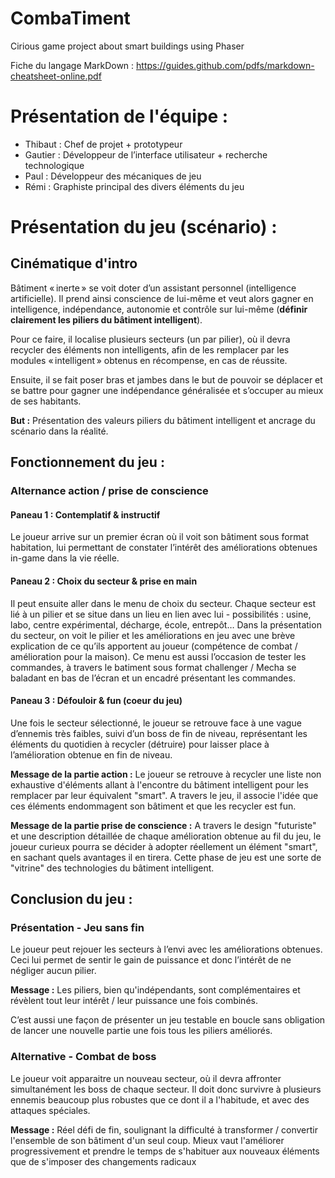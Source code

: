 # CombaTiment

Cirious game project about smart buildings using Phaser

Fiche du langage MarkDown : https://guides.github.com/pdfs/markdown-cheatsheet-online.pdf





# Présentation de l'équipe :
-	Thibaut : Chef de projet + prototypeur
-	Gautier : Développeur de l’interface utilisateur + recherche technologique
-	Paul : Développeur des mécaniques de jeu
-	Rémi : Graphiste principal des divers éléments du jeu





# Présentation du jeu (scénario) :
## Cinématique d'intro

Bâtiment « inerte » se voit doter d’un assistant personnel (intelligence artificielle). Il prend ainsi conscience de lui-même et veut alors gagner en intelligence, indépendance, autonomie et contrôle sur lui-même (**définir clairement les piliers du bâtiment intelligent**).

Pour ce faire, il localise plusieurs secteurs (un par pilier), où il devra recycler des éléments non intelligents, afin de les remplacer par les modules « intelligent » obtenus en récompense, en cas de réussite.

Ensuite, il se fait poser bras et jambes dans le but de pouvoir se déplacer et se battre pour gagner une indépendance généralisée et s’occuper au mieux de ses habitants. 

**But :** Présentation des valeurs piliers du bâtiment intelligent et ancrage du scénario dans la réalité.

 

## Fonctionnement du jeu : 
### Alternance action / prise de conscience 

#### Paneau 1 : Contemplatif & instructif
Le joueur arrive sur un premier écran où il voit son bâtiment sous format habitation, lui permettant de constater l’intérêt des améliorations obtenues in-game dans la vie réelle. 

#### Paneau 2 : Choix du secteur & prise en main
Il peut ensuite aller dans le menu de choix du secteur. Chaque secteur est lié à un pilier et se situe dans un lieu en lien avec lui - possibilités : usine, labo, centre expérimental, décharge, école, entrepôt… Dans la présentation du secteur, on voit le pilier et les améliorations en jeu avec une brève explication de ce qu’ils apportent au joueur (compétence de combat / amélioration pour la maison). Ce menu est aussi l’occasion de tester les commandes, à travers le batiment sous format challenger / Mecha se baladant en bas de l’écran et un encadré présentant les commandes.

#### Paneau 3 : Défouloir & fun (coeur du jeu)
Une fois le secteur sélectionné, le joueur se retrouve face à une vague d’ennemis très faibles, suivi d’un boss de fin de niveau, représentant les éléments du quotidien à recycler (détruire) pour laisser place à l’amélioration obtenue en fin de niveau.

**Message de la partie action :** Le joueur se retrouve à recycler une liste non exhaustive d'éléments allant à l'encontre du bâtiment intelligent pour les remplacer par leur équivalent "smart". A travers le jeu, il associe l'idée que ces éléments endommagent son bâtiment et que les recycler est fun.

**Message de la partie prise de conscience :** A travers le design "futuriste" et une description détaillée de chaque amélioration obtenue au fil du jeu, le joueur curieux pourra se décider à adopter réellement un élément "smart", en sachant quels avantages il en tirera. Cette phase de jeu est une sorte de "vitrine" des technologies du bâtiment intelligent.



## Conclusion du jeu : 
### Présentation - Jeu sans fin 

Le joueur peut rejouer les secteurs à l’envi avec les améliorations obtenues. Ceci lui permet de sentir le gain de puissance et donc l’intérêt de ne négliger aucun pilier.

**Message :** Les piliers, bien qu'indépendants, sont complémentaires et révèlent tout leur intérêt / leur puissance une fois combinés.

C’est aussi une façon de présenter un jeu testable en boucle sans obligation de lancer une nouvelle partie une fois tous les piliers améliorés.


### Alternative - Combat de boss

Le joueur voit apparaitre un nouveau secteur, où il devra affronter simultanément les boss de chaque secteur. Il doit donc survivre à plusieurs ennemis beaucoup plus robustes que ce dont il a l'habitude, et avec des attaques spéciales. 

**Message :** Réel défi de fin, soulignant la difficulté à transformer / convertir l'ensemble de son bâtiment d'un seul coup. Mieux vaut l'améliorer progressivement et prendre le temps de s'habituer aux nouveaux éléments que de s'imposer des changements radicaux
